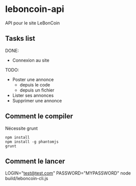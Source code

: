 leboncoin-api
=============

API pour le site LeBonCoin

Tasks list
----------
DONE:
- Connexion au site

TODO:
- Poster une annonce
	- depuis le code
	- depuis un fichier
- Lister ses annonces
- Supprimer une annonce

Comment le compiler
-------------------
Nécessite grunt

	npm install
	npm install -g phantomjs
	grunt

Comment le lancer
-----------------
LOGIN="test@test.com" PASSWORD="MYPASSWORD" node build/leboncoin-cli.js